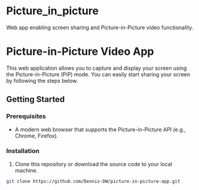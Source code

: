 # Picture_in_picture
Web app enabling screen sharing and Picture-in-Picture video functionality.
# Picture-in-Picture Video App

This web application allows you to capture and display your screen using the Picture-in-Picture (PiP) mode. You can easily start sharing your screen by following the steps below.

## Getting Started

### Prerequisites

- A modern web browser that supports the Picture-in-Picture API (e.g., Chrome, Firefox).

### Installation

1. Clone this repository or download the source code to your local machine.

```bash
git clone https://github.com/Dennis-DW/picture-in-picture-app.git

